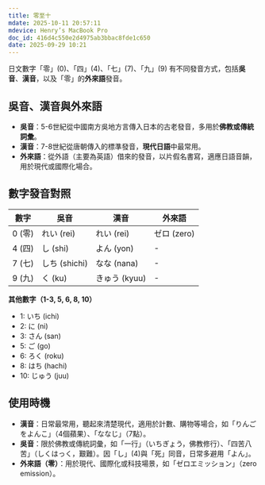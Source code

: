 ```yaml
---
title: 零至十
mdate: 2025-10-11 20:57:11
mdevice: Henry’s MacBook Pro
doc_id: 416d4c550e2d4975ab3bbac8fde1c650
date: 2025-09-29 10:21
---
```


日文數字「零」(0)、「四」(4)、「七」(7)、「九」(9) 有不同發音方式，包括**吳音**、**漢音**，以及「零」的**外來語**發音。

## 吳音、漢音與外來語
- **吳音**：5-6世紀從中國南方吳地方言傳入日本的古老發音，多用於**佛教或傳統詞彙**。
- **漢音**：7-8世紀從唐朝傳入的標準發音，**現代日語**中最常用。
- **外來語**：從外語（主要為英語）借來的發音，以片假名書寫，適應日語音韻，用於現代或國際化場合。

## 數字發音對照
| 數字 | 吳音 | 漢音 | 外來語 |
| ------ | ------- | ------- | --------- |
| 0 (零) | れい (rei) | れい (rei) | ゼロ (zero) |
| 4 (四) | し (shi) | よん (yon) | - |
| 7 (七) | しち (shichi) | なな (nana) | - |
| 9 (九) | く (ku) | きゅう (kyuu) | - |

**其他數字（1-3, 5, 6, 8, 10）**
- 1: いち (ichi)
- 2: に (ni)
- 3: さん (san)
- 5: ご (go)
- 6: ろく (roku)
- 8: はち (hachi)
- 10: じゅう (juu)

## 使用時機
- **漢音**：日常最常用，聽起來清楚現代，適用於計數、購物等場合，如「りんごをよんこ」（4個蘋果）、「ななじ」（7點）。
- **吳音**：限於佛教或傳統詞彙，如「一行」（いちぎょう，佛教修行）、「四苦八苦」（しくはっく，艱難）。因「し」(4)與「死」同音，日常多避用「よん」。
- **外來語（零）**：用於現代、國際化或科技場景，如「ゼロエミッション」（zero emission）。